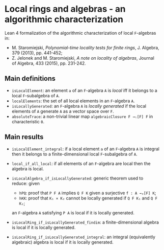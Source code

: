 # Local rings and algebras - an algorithmic characterization

Lean 4 formalization of the algorithmic characterization of local
`F`-algebras in:
  * M. Staromiejski, *Polynomial-time locality tests for finite rings*,
    J. Algebra, 379 (2013), pp. 441-452;
  * Z. Jelonek and M. Staromiejski, *A note on locality of algebras*,
    Journal of Algebra, 433 (2015), pp. 231-242.

## Main definitions

  * `isLocalElement`: an element `a` of an `F`-algebra `A` is *local* iff
    it belongs to a local `F`-subalgebra of `A`.
  * `localElements`: the set of all local elements in an `F`-algebra `A`.
  * `isLocallyGenerated`: an `F`-algebra `A` is *locally generated* if
    the local elements of `A` generate `A` as a vector space over `F`.
  * `absoluteTrace`: a non-trivial linear map `algebraicClosure F →ₗ[F] F`
    in characteristic `0`.

## Main results

  * `isLocalElement_integral`: if a local element `a` of an `F`-algebra `A` is
    integral then it belongs to a finite-dimensional local `F`-subalgebra of `A`.
  * `local_if_all_local`: if all elements of an `F`-algebra are local then
    the algebra is local.
  * `isLocalAlgebra_if_isLocallyGenerated`: generic theorem used to reduce: given
    * `hPQ`: proof that `P F A` implies `Q F K` given a surjective `f : A →ₐ[F] K`;
    * `hKK`: proof that `K₁ × K₂` cannot be locally generated if `Q F K₁` and `Q F K₂`;

    an `F`-algebra `A` satisfying `P A` is local if it is locally generated.
  * `isLocalRing_if_isLocallyGenerated_findim`: a finite-dimensional algebra is local
    if it is locally generated.
  * `isLocalRing_if_isLocallyGenerated_integral`: an integral (equivalently algebraic)
    algebra is local if it is locally generated.
